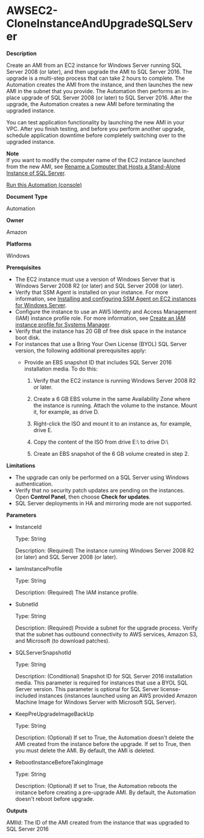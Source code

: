 # AWSEC2\-CloneInstanceAndUpgradeSQLServer<a name="automation-awsec2-CloneInstanceAndUpgradeSQLServer"></a>

**Description**

Create an AMI from an EC2 instance for Windows Server running SQL Server 2008 \(or later\), and then upgrade the AMI to SQL Server 2016\. The upgrade is a multi\-step process that can take 2 hours to complete\. The Automation creates the AMI from the instance, and then launches the new AMI in the subnet that you provide\. The Automation then performs an in\-place upgrade of SQL Server 2008 \(or later\) to SQL Server 2016\. After the upgrade, the Automation creates a new AMI before terminating the upgraded instance\. 

You can test application functionality by launching the new AMI in your VPC\. After you finish testing, and before you perform another upgrade, schedule application downtime before completely switching over to the upgraded instance\.

**Note**  
If you want to modify the computer name of the EC2 instance launched from the new AMI, see [Rename a Computer that Hosts a Stand\-Alone Instance of SQL Server](https://docs.microsoft.com/en-us/sql/database-engine/install-windows/rename-a-computer-that-hosts-a-stand-alone-instance-of-sql-server?view=sql-server-2017)\.

[Run this Automation \(console\)](https://console.aws.amazon.com/systems-manager/automation/execute/AWSEC2-CloneInstanceAndUpgradeSQLServer)

**Document Type**

Automation

**Owner**

Amazon

**Platforms**

Windows

**Prerequisites**
+ The EC2 instance must use a version of Windows Server that is Windows Server 2008 R2 \(or later\) and SQL Server 2008 \(or later\)\.
+ Verify that SSM Agent is installed on your instance\. For more information, see [Installing and configuring SSM Agent on EC2 instances for Windows Server](sysman-install-ssm-win.md)\.
+ Configure the instance to use an AWS Identity and Access Management \(IAM\) instance profile role\. For more information, see [Create an IAM instance profile for Systems Manager](setup-instance-profile.md)\.
+ Verify that the instance has 20 GB of free disk space in the instance boot disk\.
+ For instances that use a Bring Your Own License \(BYOL\) SQL Server version, the following additional prerequisites apply:
  + Provide an EBS snapshot ID that includes SQL Server 2016 installation media\. To do this:

    1. Verify that the EC2 instance is running Windows Server 2008 R2 or later\.

    1. Create a 6 GB EBS volume in the same Availability Zone where the instance is running\. Attach the volume to the instance\. Mount it, for example, as drive D\. 

    1. Right\-click the ISO and mount it to an instance as, for example, drive E\.

    1. Copy the content of the ISO from drive E:\\ to drive D:\\

    1. Create an EBS snapshot of the 6 GB volume created in step 2\.

**Limitations**
+ The upgrade can only be performed on a SQL Server using Windows authentication\.
+ Verify that no security patch updates are pending on the instances\. Open **Control Panel**, then choose **Check for updates**\.
+ SQL Server deployments in HA and mirroring mode are not supported\.

**Parameters**
+ InstanceId

  Type: String

  Description: \(Required\) The instance running Windows Server 2008 R2 \(or later\) and SQL Server 2008 \(or later\)\.
+ IamInstanceProfile

  Type: String

  Description: \(Required\) The IAM instance profile\.
+ SubnetId

  Type: String

  Description: \(Required\) Provide a subnet for the upgrade process\. Verify that the subnet has outbound connectivity to AWS services, Amazon S3, and Microsoft \(to download patches\)\.
+ SQLServerSnapshotId

  Type: String

  Description: \(Conditional\) Snapshot ID for SQL Server 2016 installation media\. This parameter is required for instances that use a BYOL SQL Server version\. This parameter is optional for SQL Server license\-included instances \(instances launched using an AWS provided Amazon Machine Image for Windows Server with Microsoft SQL Server\)\.
+ KeepPreUpgradeImageBackUp

  Type: String

  Description: \(Optional\) If set to True, the Automation doesn't delete the AMI created from the instance before the upgrade\. If set to True, then you must delete the AMI\. By default, the AMI is deleted\.
+ RebootInstanceBeforeTakingImage

  Type: String

  Description: \(Optional\) If set to True, the Automation reboots the instance before creating a pre\-upgrade AMI\. By default, the Automation doesn't reboot before upgrade\.

**Outputs**

AMIId: The ID of the AMI created from the instance that was upgraded to SQL Server 2016